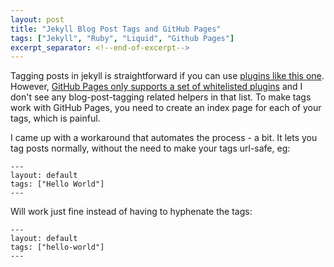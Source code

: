 ```yaml
---
layout: post
title: "Jekyll Blog Post Tags and GitHub Pages"
tags: ["Jekyll", "Ruby", "Liquid", "Github Pages"]
excerpt_separator: <!--end-of-excerpt-->
---
```


Tagging posts in jekyll is straightforward if you can use [plugins like this one][1]. However, [GitHub Pages only supports a set of whitelisted plugins][2] and I don't see any blog-post-tagging related helpers in that list. To make tags work with GitHub Pages, you need to create an index page for each of your tags, which is painful.

I came up with a workaround that automates the process - a bit. It lets you tag posts normally, without the need to make your tags url-safe, eg:

```
---
layout: default
tags: ["Hello World"]
---
```

Will work just fine instead of having to hyphenate the tags:

```
---
layout: default
tags: ["hello-world"]
---
```

[1]: https://github.com/pattex/jekyll-tagging
[2]: https://pages.github.com/versions/
